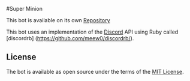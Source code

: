 #Super Minion

This bot is available on its own [Repository](https://github.com/PauloFranco/super-minion)

This bot uses an implementation of the [Discord](https://discordapp.com/) API using Ruby called [discordrb] (https://github.com/meew0/discordrb/).


## License

The bot is available as open source under the terms of the [MIT License](http://opensource.org/licenses/MIT).
